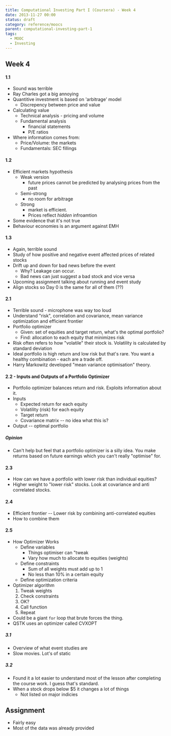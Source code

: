 ```yaml
---
title: Computational Investing Part I (Coursera) - Week 4
date: 2013-11-27 00:00
status: draft
category: reference/moocs
parent: computational-investing-part-1
tags:
  - MOOC
  - Investing
---
```


## Week 4

#### 1.1

* Sound was terrible
* Ray Charles got a big annoying
* Quantitive investment is based on 'arbitrage' model
	* Discrepency between price and value
* Calculating value
	* Technical analysis - pricing and volume
	* Fundamental analysis
		* financial statements
		* P/E ratios
* Where information comes from:
	* Price/Volume: the markets
	* Fundamentals: SEC fillings

#### 1.2

* Efficient markets hypothesis
	* Weak version
		* future prices cannot be predicted by analysing prices from the past
	* Semi-strong
		* no room for arbitrage
	* Strong
		* market is efficient.
		* Prices reflect *hidden* infroamtion
* Some evidence that it's not true
* Behaviour economies is an argument against EMH

#### 1.3

* Again, terrible sound
* Study of how positive and negative event affected prices of related stocks
* Drift up and down for bad news before the event
	* Why? Leakage can occur.
	* Bad news can just suggest a bad stock and vice versa
* Upcoming assignment talking about running and event study
* Align stocks so Day 0 is the same for all of them (??)

#### 2.1

* Terrible sound - microphone was way too loud
* Understand "risk", correlation and covariance, mean variance optimization and efficient frontier
* Portfolio optimizer
	* Given: set of equities and target return, what's the optimal portfolio?
	* Find: allocation to each equity that minimizes risk
* Risk often refers to how "volatile" their stock is. Volatility is calculated by standard deviation
* Ideal portfolio is high return and low risk but that's rare. You want a healthy combination - each are a trade off.
* Harry Markowitz developed "mean variance optimisation" theory.

#### 2.2 - Inputs and Outputs of a Portfolio Optimizer

* Portfolio optimizer balances return and risk. Exploits information about it.
* Inputs
	* Expected return for each equity
	* Volatility (risk) for each equity
	* Target return
	* Covariance matrix -- no idea what this is?
* Output -- optimal portfolio

##### Opinion

* Can't help but feel that a portfolio optimizer is a silly idea. You make returns based on future earnings which you can't really "optimise" for.

#### 2.3

* How can we have a portfolio with lower risk than individual equities?
* Higher weight to "lower risk" stocks. Look at covariance and anti correlated stocks.

#### 2.4

* Efficient frontier -- Lower risk by combining anti-correlated equities
* How to combine them

#### 2.5

* How Optimizer Works
	* Define variables
		* Things optimiser can "tweak
		* Vary how much to allocate to equities (weights)
	* Define constraints
		* Sum of all weights must add up to 1
		* No less than 10% in a certain equity
	* Define optimization criteria
* Optimizer algorithm
	1. Tweak weights
	2. Check constraints
	3. OK?
	4. Call function
	5. Repeat
* Could be a giant ```for``` loop that brute forces the thing.
* QSTK uses an optimizer called CVXOPT

##### 3.1

* Overview of what event studies are
* Slow movies. Lot's of static

##### 3.2

* Found it a lot easier to understand most of the lesson after completing the course work. I guess that's standard.
* When a stock drops below $5 it changes a lot of things
	* Not listed on major indicies

## Assignment

* Fairly easy
* Most of the data was already provided
